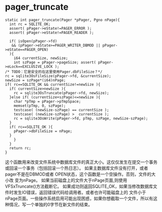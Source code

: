 # pager_truncate
    static int pager_truncate(Pager *pPager, Pgno nPage){
      int rc = SQLITE_OK;
      assert( pPager->eState!=PAGER_ERROR );
      assert( pPager->eState!=PAGER_READER );

      if( isOpen(pPager->fd)
       && (pPager->eState>=PAGER_WRITER_DBMOD || pPager->eState==PAGER_OPEN)
      ){
        i64 currentSize, newSize;
        int szPage = pPager->pageSize; assert( pPager->eLock==EXCLUSIVE_LOCK );
    /* TODO：它是安全的在这里使用Pager.dbFileSize？*/
    rc = sqlite3OsFileSize(pPager->fd, &currentSize);
    newSize = szPage*(i64)nPage;
    if( rc==SQLITE_OK && currentSize!=newSize ){
      if( currentSize>newSize ){
        rc = sqlite3OsTruncate(pPager->fd, newSize);
      }else if( (currentSize+szPage)<=newSize ){
        char *pTmp = pPager->pTmpSpace;
        memset(pTmp, 0, szPage);
        testcase( (newSize-szPage) == currentSize );
        testcase( (newSize-szPage) >  currentSize );
        rc = sqlite3OsWrite(pPager->fd, pTmp, szPage, newSize-szPage);
      }
      if( rc==SQLITE_OK ){
        pPager->dbFileSize = nPage;
      }
        }
      }
      return rc;
    }

这个函数用来改变文件系统中数据库文件的真正大小。这仅仅发生在提交一个事务或回滚一个事务（包括回滚一个热日志）。
如果主数据库文件没有打开，或者pager不是在DBMOD或者 OPEN状态，这个函数是一个空操作。否则，文件的大小改
变为nPage。
如果当前磁盘上的文件大于nPage页面,则使用VFSxTruncate()方法截断它。
如果成功则返回SQLITE_OK，如果当修改数据库文件时发生IO错误，返回错误代码给调用者。或者也许可能磁盘上的
文件小于nPage页面。一些操作系统启用可能出现困惑，如果你想截取一个文件，所以有这种情况，写一个单独的0字节在新文件的结束。

